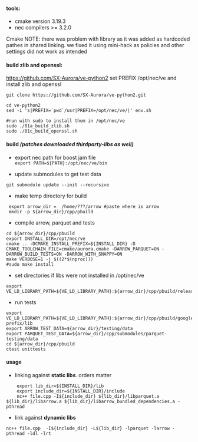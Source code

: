 #### tools:

- cmake version 3.19.3
- nec compilers >= 3.2.0

Cmake NOTE: there was problem with library as it was added as hardcoded pathes in shared linking. we fixed it using mini-hack as policies and other settings did not work as intended

#### build  zlib and openssl:   

https://github.com/SX-Aurora/ve-python2
set PREFIX /opt/nec/ve
and install zlib and openssl  
```
git clone https://github.com/SX-Aurora/ve-python2.git

cd ve-python2
sed -i 's|PREFIX=`pwd`/usr|PREFIX=/opt/nec/ve/|' env.sh

#run with sudo to install them in /opt/nec/ve
sudo ./01a_build_zlib.sh
sudo ./01c_build_openssl.sh

```

#### build *(patches downloaded thirdparty-libs as well)*
- export nec path for boost jam file  
 `export PATH=${PATH}:/opt/nec/ve/bin`

- update submodules to get test data
```
git submodule update --init --recursive
```

- make temp directory for build
```
 export arrow_dir =  /home/???/arrow #paste where is arrow
 mkdir -p ${arrow_dir}/cpp/pbuild

```

- compile arrow, parquet and tests
 ```
 cd ${arrow_dir}/cpp/pbuild
 export INSTALL_DIR=/opt/nec/ve
cmake .. -DCMAKE_INSTALL_PREFIX=${INSTALL_DIR} -D CMAKE_TOOLCHAIN_FILE=cmake/aurora.cmake -DARROW_PARQUET=ON -DARROW_BUILD_TESTS=ON -DARROW_WITH_SNAPPY=ON 
make VERBOSE=1 -j $((2*$(nproc)))
#sudo make install 
```
- set directories if libs were not installed in /opt/nec/ve
```
export VE_LD_LIBRARY_PATH=${VE_LD_LIBRARY_PATH}:${arrow_dir}/cpp/pbuild/release
```
- run tests
```
export VE_LD_LIBRARY_PATH=${VE_LD_LIBRARY_PATH}:${arrow_dir}/cpp/pbuild/googletest_ep-prefix/lib
export ARROW_TEST_DATA=${arrow_dir}/testing/data
export PARQUET_TEST_DATA=${arrow_dir}/cpp/submodules/parquet-testing/data
cd ${arrow_dir}/cpp/pbuild
ctest unittests
```
#### usage
-  linking against **static libs**.  orders matter
```
	export lib_dir=${INSTALL_DIR}/lib
	export include_dir=${INSTALL_DIR}/include
	nc++ file.cpp -I${include_dir} ${lib_dir}/libparquet.a ${lib_dir}/libarrow.a ${lib_dir}/libarrow_bundled_dependencies.a -pthread
```
- link against **dynamic libs**
 
```nc++ file.cpp  -I${include_dir} -L${lib_dir} -lparquet -larrow -pthread -ldl -lrt```

